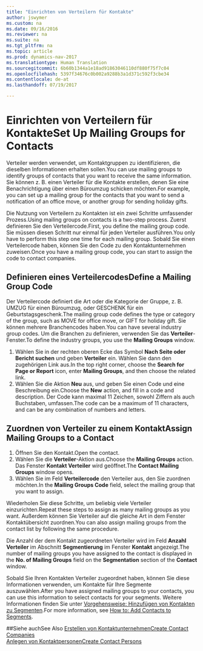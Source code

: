 ```yaml
---
title: "Einrichten von Verteilern für Kontakte"
author: jswymer
ms.custom: na
ms.date: 09/16/2016
ms.reviewer: na
ms.suite: na
ms.tgt_pltfrm: na
ms.topic: article
ms.prod: dynamics-nav-2017
ms.translationtype: Human Translation
ms.sourcegitcommit: 6b60b1344a1e18ad91863046110df880f75f7c04
ms.openlocfilehash: 5397f34676c0b002a9288b3a1d371c592f3cbe34
ms.contentlocale: de-at
ms.lasthandoff: 07/19/2017

---
```

# <a name="set-up-mailing-groups-for-contacts"></a><span data-ttu-id="a35ab-102">Einrichten von Verteilern für Kontakte</span><span class="sxs-lookup"><span data-stu-id="a35ab-102">Set Up Mailing Groups for Contacts</span></span>
<span data-ttu-id="a35ab-103">Verteiler werden verwendet, um Kontaktgruppen zu identifizieren, die dieselben Informationen erhalten sollen.</span><span class="sxs-lookup"><span data-stu-id="a35ab-103">You can use mailing groups to identify groups of contacts that you want to receive the same information.</span></span> <span data-ttu-id="a35ab-104">Sie können z. B. einen Verteiler für die Kontakte erstellen, denen Sie eine Benachrichtigung über einen Büroumzug schicken möchten.</span><span class="sxs-lookup"><span data-stu-id="a35ab-104">For example, you can set up a mailing group for the contacts that you want to send a notification of an office move, or another group for sending holiday gifts.</span></span>

<span data-ttu-id="a35ab-105">Die Nutzung von Verteilern zu Kontakten ist ein zwei Schritte umfassender Prozess.</span><span class="sxs-lookup"><span data-stu-id="a35ab-105">Using mailing groups on contacts is a two-step process.</span></span> <span data-ttu-id="a35ab-106">Zuerst definieren Sie den Verteilercode.</span><span class="sxs-lookup"><span data-stu-id="a35ab-106">First, you define the mailing group code.</span></span> <span data-ttu-id="a35ab-107">Sie müssen diesen Schritt nur einmal für jeden Verteiler ausführen.</span><span class="sxs-lookup"><span data-stu-id="a35ab-107">You only have to perform this step one time for each mailing group.</span></span> <span data-ttu-id="a35ab-108">Sobald Sie einen Verteilercode haben, können Sie den Code zu den Kontaktunternehmen zuweisen.</span><span class="sxs-lookup"><span data-stu-id="a35ab-108">Once you have a mailing group code, you can start to assign the code to contact companies.</span></span>

## <a name="define-a-mailing-group-code"></a><span data-ttu-id="a35ab-109">Definieren eines Verteilercodes</span><span class="sxs-lookup"><span data-stu-id="a35ab-109">Define a Mailing Group Code</span></span>
<span data-ttu-id="a35ab-110">Der Verteilercode definiert die Art oder die Kategorie der Gruppe, z. B. UMZUG für einen Büroumzug, oder GESCHENK für ein Geburtstagsgeschenk.</span><span class="sxs-lookup"><span data-stu-id="a35ab-110">The mailing group code defines the type or category of the group, such as MOVE for office move, or GIFT for holiday gift.</span></span> <span data-ttu-id="a35ab-111">Sie können mehrere Branchencodes haben.</span><span class="sxs-lookup"><span data-stu-id="a35ab-111">You can have several industry group codes.</span></span> <span data-ttu-id="a35ab-112">Um die Branchen zu definieren, verwenden Sie das **Verteiler**-Fenster.</span><span class="sxs-lookup"><span data-stu-id="a35ab-112">To define the industry groups, you use the **Mailing Groups** window.</span></span>

1. <span data-ttu-id="a35ab-113">Wählen Sie in der rechten oberen Ecke das Symbol **Nach Seite oder Bericht suchen** und geben **Verteiler** ein. Wählen Sie dann den zugehörigen Link aus.</span><span class="sxs-lookup"><span data-stu-id="a35ab-113">In the top right corner, choose the **Search for Page or Report** icon, enter **Mailing Groups**, and then choose the related link.</span></span>
2. <span data-ttu-id="a35ab-114">Wählen Sie die Aktion **Neu** aus, und geben Sie einen Code und eine Beschreibung ein.</span><span class="sxs-lookup"><span data-stu-id="a35ab-114">Choose the **New** action, and fill in a code and description.</span></span> <span data-ttu-id="a35ab-115">Der Code kann maximal 11 Zeichen, sowohl Ziffern als auch Buchstaben, umfassen.</span><span class="sxs-lookup"><span data-stu-id="a35ab-115">The code can be a maximum of 11 characters, and can be any combination of numbers and letters.</span></span>

## <a name="assign-mailing-groups-to-a-contact"></a><span data-ttu-id="a35ab-116">Zuordnen von Verteiler zu einem Kontakt</span><span class="sxs-lookup"><span data-stu-id="a35ab-116">Assign Mailing Groups to a Contact</span></span>
1. <span data-ttu-id="a35ab-117">Öffnen Sie den Kontakt.</span><span class="sxs-lookup"><span data-stu-id="a35ab-117">Open the contact.</span></span>
2. <span data-ttu-id="a35ab-118">Wählen Sie die **Verteiler**-Aktion aus.</span><span class="sxs-lookup"><span data-stu-id="a35ab-118">Choose the **Mailing Groups** action.</span></span> <span data-ttu-id="a35ab-119">Das Fenster **Kontakt Verteiler** wird geöffnet.</span><span class="sxs-lookup"><span data-stu-id="a35ab-119">The **Contact Mailing Groups** window opens.</span></span>
3. <span data-ttu-id="a35ab-120">Wählen Sie im Feld **Verteilercode** den Verteiler aus, den Sie zuordnen möchten.</span><span class="sxs-lookup"><span data-stu-id="a35ab-120">In the **Mailing Groups Code** field, select the mailing group that you want to assign.</span></span>

<span data-ttu-id="a35ab-121">Wiederholen Sie diese Schritte, um beliebig viele Verteiler einzurichten.</span><span class="sxs-lookup"><span data-stu-id="a35ab-121">Repeat these steps to assign as many mailing groups as you want.</span></span> <span data-ttu-id="a35ab-122">Außerdem können Sie Verteiler auf die gleiche Art in dem Fenster Kontaktübersicht zuordnen.</span><span class="sxs-lookup"><span data-stu-id="a35ab-122">You can also assign mailing groups from the contact list by following the same procedure.</span></span>

<span data-ttu-id="a35ab-123">Die Anzahl der dem Kontakt zugeordneten Verteiler wird im Feld **Anzahl Verteiler** im Abschnitt **Segmentierung** im Fenster **Kontakt** angezeigt.</span><span class="sxs-lookup"><span data-stu-id="a35ab-123">The number of mailing groups you have assigned to the contact is displayed in the **No. of Mailing Groups** field on the **Segmentation** section of the **Contact** window.</span></span>

<span data-ttu-id="a35ab-124">Sobald Sie Ihren Kontakten Verteiler zugeordnet haben, können Sie diese Informationen verwenden, um Kontakte für Ihre Segmente auszuwählen.</span><span class="sxs-lookup"><span data-stu-id="a35ab-124">After you have assigned mailing groups to your contacts, you can use this information to select contacts for your segments.</span></span> <span data-ttu-id="a35ab-125">Weitere Informationen finden Sie unter [Vorgehensweise: Hinzufügen von Kontakten zu Segmenten](marketing-add-contact-segment.md).</span><span class="sxs-lookup"><span data-stu-id="a35ab-125">For more information, see [How to: Add Contacts to Segments](marketing-add-contact-segment.md).</span></span>

##<a name="see-also"></a><span data-ttu-id="a35ab-126">Siehe auch</span><span class="sxs-lookup"><span data-stu-id="a35ab-126">See Also</span></span>
[<span data-ttu-id="a35ab-127">Erstellen von Kontaktunternehmen</span><span class="sxs-lookup"><span data-stu-id="a35ab-127">Create Contact Companies</span></span>](marketing-create-contact-companies.md)  
[<span data-ttu-id="a35ab-128">Anlegen von Kontaktpersonen</span><span class="sxs-lookup"><span data-stu-id="a35ab-128">Create Contact Persons</span></span>](marketing-create-contact-persons.md)  

